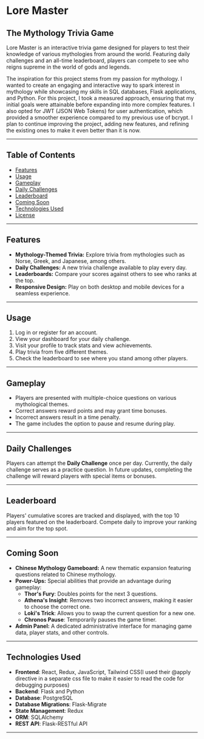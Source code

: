 # Lore Master

## The Mythology Trivia Game

Lore Master is an interactive trivia game designed for players to test their knowledge of various mythologies from around the world. Featuring daily challenges and an all-time leaderboard, players can compete to see who reigns supreme in the world of gods and legends.

The inspiration for this project stems from my passion for mythology. I wanted to create an engaging and interactive way to spark interest in mythology while showcasing my skills in SQL databases, Flask applications, and Python. For this project, I took a measured approach, ensuring that my initial goals were attainable before expanding into more complex features. I also opted for JWT (JSON Web Tokens) for user authentication, which provided a smoother experience compared to my previous use of bcrypt. I plan to continue improving the project, adding new features, and refining the existing ones to make it even better than it is now.

---

## Table of Contents

- [Features](#features)
- [Usage](#usage)
- [Gameplay](#gameplay)
- [Daily Challenges](#daily-challenges)
- [Leaderboard](#leaderboard)
- [Coming Soon](#coming-soon)
- [Technologies Used](#technologies-used)
- [License](#license)

---

## Features

- **Mythology-Themed Trivia:** Explore trivia from mythologies such as Norse, Greek, and Japanese, among others.
- **Daily Challenges:** A new trivia challenge available to play every day.
- **Leaderboards:** Compare your scores against others to see who ranks at the top.
- **Responsive Design:** Play on both desktop and mobile devices for a seamless experience.

---

## Usage

1. Log in or register for an account.
2. View your dashboard for your daily challenge.
3. Visit your profile to track stats and view achievements.
4. Play trivia from five different themes.
5. Check the leaderboard to see where you stand among other players.

---

## Gameplay

- Players are presented with multiple-choice questions on various mythological themes.
- Correct answers reward points and may grant time bonuses.
- Incorrect answers result in a time penalty.
- The game includes the option to pause and resume during play.

---

## Daily Challenges

Players can attempt the **Daily Challenge** once per day. Currently, the daily challenge serves as a practice question. In future updates, completing the challenge will reward players with special items or bonuses.

---

## Leaderboard

Players' cumulative scores are tracked and displayed, with the top 10 players featured on the leaderboard. Compete daily to improve your ranking and aim for the top spot.

---

## Coming Soon

- **Chinese Mythology Gameboard:** A new thematic expansion featuring questions related to Chinese mythology.
- **Power-Ups:** Special abilities that provide an advantage during gameplay:
  - **Thor's Fury**: Doubles points for the next 3 questions.
  - **Athena's Insight**: Removes two incorrect answers, making it easier to choose the correct one.
  - **Loki's Trick**: Allows you to swap the current question for a new one.
  - **Chronos Pause**: Temporarily pauses the game timer.
- **Admin Panel:** A dedicated administrative interface for managing game data, player stats, and other controls.

---

## Technologies Used

- **Frontend**: React, Redux, JavaScript, Tailwind CSS(I used their @apply directive in a separate css file to make it easier to read the code for debugging purposes)
- **Backend**: Flask and Python
- **Database**: PostgreSQL
- **Database Migrations**: Flask-Migrate
- **State Management**: Redux
- **ORM**: SQLAlchemy
- **REST API**: Flask-RESTful API

---
